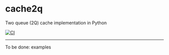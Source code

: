 # cache2q

Two queue (2Q) cache implementation in Python

[![CI](https://github.com/DimaProskurin/cache2q/actions/workflows/ci.yml/badge.svg?branch=master)](https://github.com/DimaProskurin/cache2q/actions/workflows/ci.yml)

---------------------------------------------

To be done: examples
